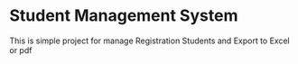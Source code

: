 # Student Management System 
This is simple project for manage Registration Students and Export to Excel or pdf 
